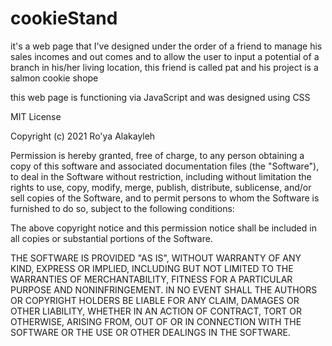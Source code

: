 # cookieStand 

it's a web page that I've designed under the order of a friend to manage his sales incomes and out comes and to allow the user to input a potential of a branch in his/her living location, this friend is called pat and his project is a salmon cookie shope 

this web page is functioning via JavaScript and was designed using CSS

MIT License

Copyright (c) 2021 Ro'ya Alakayleh

Permission is hereby granted, free of charge, to any person obtaining a copy
of this software and associated documentation files (the "Software"), to deal
in the Software without restriction, including without limitation the rights
to use, copy, modify, merge, publish, distribute, sublicense, and/or sell
copies of the Software, and to permit persons to whom the Software is
furnished to do so, subject to the following conditions:

The above copyright notice and this permission notice shall be included in all
copies or substantial portions of the Software.

THE SOFTWARE IS PROVIDED "AS IS", WITHOUT WARRANTY OF ANY KIND, EXPRESS OR
IMPLIED, INCLUDING BUT NOT LIMITED TO THE WARRANTIES OF MERCHANTABILITY,
FITNESS FOR A PARTICULAR PURPOSE AND NONINFRINGEMENT. IN NO EVENT SHALL THE
AUTHORS OR COPYRIGHT HOLDERS BE LIABLE FOR ANY CLAIM, DAMAGES OR OTHER
LIABILITY, WHETHER IN AN ACTION OF CONTRACT, TORT OR OTHERWISE, ARISING FROM,
OUT OF OR IN CONNECTION WITH THE SOFTWARE OR THE USE OR OTHER DEALINGS IN THE
SOFTWARE.